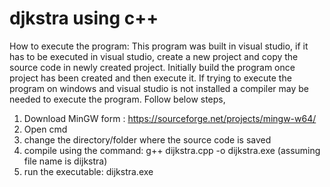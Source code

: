 # djkstra using c++

How to execute the program:
This program was built in visual studio, if it has to be executed in visual studio, create a new project and copy the source code in newly created project. Initially build the program once project has been created and then execute it. If trying to execute the program on windows and visual studio is not installed a compiler may be needed to execute the program. Follow below steps,
1.	Download MinGW form : https://sourceforge.net/projects/mingw-w64/
2.	Open cmd
3.	change the directory/folder where the source code is saved 
4.	compile using the command: g++ dijkstra.cpp -o dijkstra.exe (assuming file name is dijkstra)
5.	run the executable: dijkstra.exe
